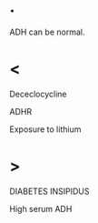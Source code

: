 # .

ADH can be normal.

# <

Dececlocycline

ADHR

Exposure to lithium

# >

DIABETES INSIPIDUS

High serum ADH
